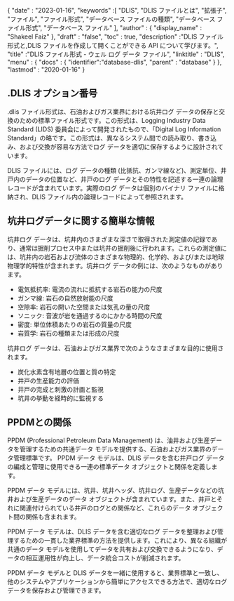 {
  "date" : "2023-01-16",
  "keywords" :[ "DLIS", "DLIS ファイルとは", "拡張子", "ファイル", "ファイル形式", "データベース ファイルの種類", "データベース ファイル形式", "データベース ファイル" ],
  "author" : {
    "display_name" : "Shakeel Faiz"
},
  "draft" : "false",
  "toc" : true,
  "description" :"DLIS ファイル形式と,DLIS ファイルを作成して開くことができる API について学びます。",
  "title" :"DLIS ファイル形式 - ウェル ログ データ ファイル",
  "linktitle" : "DLIS",
  "menu" : {
    "docs" : {
      "identifier":"database-dlis",
      "parent" : "database"
}
},
  "lastmod" : "2020-01-16"
}

## .DLIS オプション番号

.dlis ファイル形式は、石油およびガス業界における坑井ログ データの保存と交換のための標準ファイル形式です。この形式は、Logging Industry Data Standard (LIDS) 委員会によって開発されたもので、「Digital Log Information Standard」の略です。この形式は、異なるシステム間での読み取り、書き込み、および交換が容易な方法でログ データを適切に保存するように設計されています。

DLIS ファイルには、ログ データの種類 (比抵抗、ガンマ線など)、測定単位、井戸内のデータの位置など、井戸のログ データとその特性を記述する一連の論理レコードが含まれています。実際のログ データは個別のバイナリ ファイルに格納され、DLIS ファイル内の論理レコードによって参照されます。

## 坑井ログデータに関する簡単な情報

坑井ログ データは、坑井内のさまざまな深さで取得された測定値の記録であり、通常は掘削プロセス中または坑井の掘削後に行われます。これらの測定値には、坑井内の岩石および流体のさまざまな物理的、化学的、および/または地球物理学的特性が含まれます。坑井ログ データの例には、次のようなものがあります。

- 電気抵抗率: 電流の流れに抵抗する岩石の能力の尺度
- ガンマ線: 岩石の自然放射能の尺度
- 空隙率: 岩石の開いた空間または気孔の量の尺度
- ソニック: 音波が岩を通過するのにかかる時間の尺度
- 密度: 単位体積あたりの岩石の質量の尺度
- 岩質学: 岩石の種類または形成の尺度

坑井ログ データは、石油およびガス業界で次のようなさまざまな目的に使用されます。

- 炭化水素含有地層の位置と質の特定
- 井戸の生産能力の評価
- 井戸の完成と刺激の計画と監視
- 坑井の挙動を経時的に監視する

## PPDMとの関係

PPDM (Professional Petroleum Data Management) は、油井および生産データを管理するための共通データ モデルを提供する、石油およびガス業界のデータ管理標準です。 PPDM データ モデルは、DLIS データを含む井戸ログ データの編成と管理に使用できる一連の標準データ オブジェクトと関係を定義します。

PPDM データ モデルには、坑井、坑井ヘッダ、坑井ログ、生産データなどの坑井および生産データのデータ オブジェクトが含まれています。また、井戸とそれに関連付けられている井戸のログとの関係など、これらのデータ オブジェクト間の関係も含まれます。

PPDM データ モデルは、DLIS データを含む適切なログ データを整理および管理するための一貫した業界標準の方法を提供します。これにより、異なる組織が共通のデータ モデルを使用してデータを共有および交換できるようになり、データの相互運用性が向上し、データ統合コストが削減されます。

PPDM データ モデルと DLIS データを一緒に使用すると、業界標準と一致し、他のシステムやアプリケーションから簡単にアクセスできる方法で、適切なログ データを保存および管理できます。


